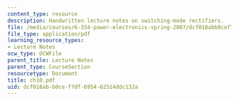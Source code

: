 ```yaml
---
content_type: resource
description: Handwritten lecture notes on switching-mode rectifiers.
file: /media/courses/6-334-power-electronics-spring-2007/dcf018abb0cef7df695462514ddc132a_ch10.pdf
file_type: application/pdf
learning_resource_types:
- Lecture Notes
ocw_type: OCWFile
parent_title: Lecture Notes
parent_type: CourseSection
resourcetype: Document
title: ch10.pdf
uid: dcf018ab-b0ce-f7df-6954-62514ddc132a
---
```

